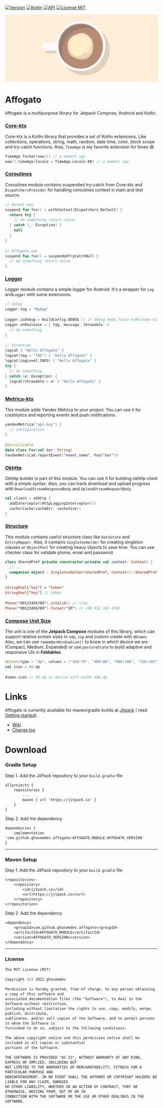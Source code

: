 [![Version](https://shields.io/badge/VERSION-1.9.0-blue?style=for-the-badge)](https://github.com/ghasemdev/affogato/releases/tag/1.5.2)
[![Kotlin](https://shields.io/badge/Kotlin-1.9.10-pink?style=for-the-badge)](https://kotlinlang.org/)
[![API](https://shields.io/badge/Api-+21-green?style=for-the-badge)](https://www.android.com/)
[![License MIT](https://shields.io/badge/LICENSE-MIT-orange?style=for-the-badge)](https://opensource.org/licenses/MIT)

![affogato_img](assets/affogato.png)

# Affogato

Affogato is a multipurpose library for Jetpack Compose, Android and Kotlin.

### [Core-ktx](https://github.com/ghasemdev/affogato/wiki/Core-Ktx)

Core-ktx is a Kotlin library that provides a set of Kotlin extensions. Like collections, operations,
string, math, random, date time, color, block scope and try-catch functions. Also, `TimeAgo` is my
favorite extension for times 😄.

```kotlin
TimeAgo.format(now()) // a moment ago
now().timeAgo(locale = TimeAgo.Locale.EN) // a moment ago
```

### [Coroutines](https://github.com/ghasemdev/affogato/wiki/Coroutines)

Coroutines module contains suspended try-catch from Core-ktx and `DispatchersProvider` for handling
coroutines context in main and test source.

```Kotlin
// Normal way
suspend fun foo() = withContext(Dispatchers.Default) {
  return try {
    // do something return value
  } catch (_: Exception) {
    null
  }
}

// Affogato way
suspend fun foo() = suspendedTryCatchNull {
  // do something return value
}
```

### [Logger](https://github.com/ghasemdev/affogato/wiki/Logger)

Logger module contains a simple logger for Android. It's a wrapper for `Log` and`Logger` with some
extensions.

```Kotlin
// Setup
Logger.tag = "MyApp"

Logger.isDebug = BuildConfig.DEBUG // if debug mode false onRelease will be called.
Logger.onRealease = { tag, message, throwable ->
  // do something
}

// Extension
logcat { "Hello Affogato" }
logcat(tag = "TAG") { "Hello Affogato" }
logcat(LogLevel.INFO) { "Hello Affogato" }
try {
  // do something
} catch (e: Exception) {
  logcat(throwable = e) { "Hello Affogato" }
}
```

### [Metrica-ktx](https://github.com/ghasemdev/affogato/wiki/Metrica-Ktx)

This module adds Yandex Metrica to your project. You can use it for crashlytics and reporting events
and push notifications.

```kotlin
yandexMetrica("api-key") {
  // configuration
}

@Serializable
data class Foo(val bar: String)
YandexMetricaX.reportEvent("event_name", Foo("bar"))
```

### [Okhttp](https://github.com/ghasemdev/affogato/wiki/Okhttp)

Okhttp builder is part of this module. You can use it for building okhttp client with a simple
syntax. Also, you can track download and upload progress with `DownloadStreamResponseBody`
and `UploadStreamRequestBody`.

```kotlin
val client = okHttp {
  addInterceptor(HttpLoggingInterceptor())
  cache(Cache(cacheDir, cacheSize))
}
```

### [Structure](https://github.com/ghasemdev/affogato/wiki/Structure)

This module contains useful structure class like `DataState` and `EntityMapper`. Also, it contains
`SingletonHolder` for creating singleton classes or `ObjectPool` for creating heavy objects to save
time. You can use checker class for validate phone, email and password.

```kotlin
class SharedPref private constructor(private val context: Context) {
  // ...
  companion object : SingletonHolder<SharedPref, Context>(::SharedPref)
}

StringPool["key"] = "token"
StringPool["key"] // token

Phone("09123456789").isValid() // true
Phone("09123456789").format("IR") // +98 912 345 6789
```

### [Compose Unit Size](https://github.com/ghasemdev/affogato/wiki/Unit-Size)

The unit is one of the **Jetpack Compose** modules of this library, which can support relative
screen sizes in `sdp`, `ssp` and custom create with `@Dimen`. Also, we can
use `rememberWindowSize()` to know in which device we are (Compact, Medium, Expanded) or
use `postureState` to build adaptive and responsive UIs in **Foldables**.

```kotlin
@Dimen(type = "dp", values = ["320:70", "480:80", "600:180", "720:180"])
val icon = 80.dp

dimen.icon // 80.dp in device with width 480.dp
```

# Links

Affogato is currently available for maven/gradle builds
at [Jitpack](https://jitpack.io/#ghasemdev/affogato/1.5.2) (
read [Getting started](https://github.com/ghasemdev/affogato/wiki/Getting-Started)).

* [Wiki](https://github.com/ghasemdev/affogato/wiki)
* [Change log](https://github.com/ghasemdev/affogato/blob/master/CHANGELOG.md)

# Download

### Gradle Setup

Step 1. Add the JitPack repository to your `build.gradle` file

```
allprojects {
    repositories {
        ...
        maven { url 'https://jitpack.io' }
    }
}
```

Step 2. Add the dependency

```
dependencies {
    implementation 'com.github.ghasemdev.affogato:AFFOGATO_MODULE:AFFOGATO_VERSION'
}
```

---

### Maven Setup

Step 1. Add the JitPack repository to your `build.gradle` file

```
<repositories>
    <repository>
        <id>jitpack.io</id>
        <url>https://jitpack.io</url>
    </repository>
</repositories>
```

Step 2. Add the dependency

```
<dependency>
    <groupId>com.github.ghasemdev.affogato</groupId>
    <artifactId>AFFOGATO_MODULE</artifactId>
    <version>AFFOGATO_VERSION</version>
</dependency>
```

---

### License

```
The MIT License (MIT)

Copyright (c) 2022 ghasemdev

Permission is hereby granted, free of charge, to any person obtaining a copy of this software and
associated documentation files (the "Software"), to deal in the Software without restriction,
including without limitation the rights to use, copy, modify, merge, publish, distribute,
sublicense, and/or sell copies of the Software, and to permit persons to whom the Software is
furnished to do so, subject to the following conditions:

The above copyright notice and this permission notice shall be included in all copies or substantial
portions of the Software.

THE SOFTWARE IS PROVIDED "AS IS", WITHOUT WARRANTY OF ANY KIND, EXPRESS OR IMPLIED, INCLUDING BUT
NOT LIMITED TO THE WARRANTIES OF MERCHANTABILITY, FITNESS FOR A PARTICULAR PURPOSE AND
NONINFRINGEMENT. IN NO EVENT SHALL THE AUTHORS OR COPYRIGHT HOLDERS BE LIABLE FOR ANY CLAIM, DAMAGES
OR OTHER LIABILITY, WHETHER IN AN ACTION OF CONTRACT, TORT OR OTHERWISE, ARISING FROM, OUT OF OR IN
CONNECTION WITH THE SOFTWARE OR THE USE OR OTHER DEALINGS IN THE SOFTWARE.
```
